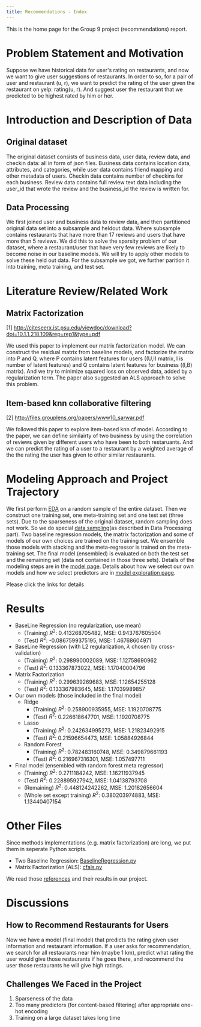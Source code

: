 ```yaml
---
title: Recommendations - Index
---
```


This is the home page for the Group 9 project (recommendations) report.

# Problem Statement and Motivation
Suppose we have historical data for user's rating on restaurants, and now we want to give user suggestions of restaurants. In order to so, for a pair of user and restaurant (u, r), we want to predict the rating of the user given the restaurant on yelp: rating(u, r). And suggest user the restaurant that we predicted to be highest rated by him or her.

# Introduction and Description of Data

## Original dataset

The original dataset consists of business data, user data, review data, and checkin data: all in form of json files. Business data contains location data, attributes, and categories, while user data contains friend mapping and other metadata of users. Checkin data contains number of checkins for each business. Review data contains full review text data including the user_id that wrote the review and the business_id the review is written for. 

## Data Processing

We first joined user and business data to review data, and then partitioned original data set into a subsample and heldout data. Where subsample contains restaurants that have more than 17 reviews and users that have more than 5 reviews. We did this to solve the sparsity problem of our dataset, where a restaurant/user that have very few reviews are likely to become noise in our baseline models. We will try to apply other models to solve these held out data.
For the subsample we got, we further parition it into training, meta training, and test set.

# Literature Review/Related Work

## Matrix Factorization

[1] http://citeseerx.ist.psu.edu/viewdoc/download?doi=10.1.1.218.109&rep=rep1&type=pdf

We used this paper to implement our matrix factorization model. We can construct the residual matrix from baseline models, and factorize the matrix into P and Q, where P contains latent features for users ((U,l) matrix, l is number of latent features) and Q contains latent features for business ((l,B) matrix). And we try to minimize squared loss on observed data, added by a regularization term. The paper also suggested an ALS approach to solve this problem.  

## Item-based knn collaborative filtering

[2] http://files.grouplens.org/papers/www10_sarwar.pdf

We followed this paper to explore item-based knn cf model. According to the paper, we can define similairty of two business by using the correlation of reviews given by different users who have been to both restaruants. And we can predict the rating of a user to a restaurant by a weighted average of the the rating the user has given to other similar restaurants. 


# Modeling Approach and Project Trajectory

We first perform [EDA](eda.html) on a random sample of the entire dataset. Then we construct one training set, one meta-training set and one test set (three sets). Due to the sparseness of the original dataset, random sampling does not work. So we do special [data sampling](data-sampling.html)(as described in Data Processing part). Two baseline regression models, the matrix factorization and some of models of our own choices are trained on the training set. We ensemble those models with stacking and the meta-regressor is trained on the meta-training set. The final model (ensembled) is evaluated on both the test set and the remaining set (data not contained in those three sets). Details of the modeling steps are in the [model page](model.html). Details about how we select our own models and how we select predictors are in [model exploration page](model-exploration.html).

Please click the links for details


# Results

+ BaseLine Regression (no regularization, use mean)
  + (Training) $R^2$: 0.413268705482, MSE: 0.943767605504
  + (Test) $R^2$: -0.0867599375195, MSE: 1.46768604971
+ BaseLine Regression (with L2 regularization, $\lambda$ chosen by cross-validation)
  + (Training) $R^2$: 0.298990002089, MSE: 1.12758690962
  + (Test) $R^2$: 0.133367873022, MSE: 1.17040004796
+ Matrix Factorization
  + (Training) $R^2$: 0.299639269683, MSE: 1.12654255128
  + (Test) $R^2$: 0.133367983645, MSE: 1.17039989857
+ Our own models (those included in the final model)
  + Ridge
    + (Training) $R^2$: 0.258900935955, MSE: 1.1920708775
    + (Test) $R^2$: 0.226618647701, MSE: 1.1920708775
  + Lasso
    + (Training) $R^2$: 0.242634995273, MSE: 1.21823492915
    + (Test) $R^2$: 0.21596654473, MSE: 1.05884926844
  + Random Forest
    + (Training) $R^2$: 0.782483160748, MSE: 0.349879661193
    + (Test) $R^2$: 0.216967316301, MSE: 1.057497711
+ Final model (ensembled with random forest meta regressor)
  + (Training) $R^2$: 0.2711184242, MSE: 1.16211937945
  + (Test) $R^2$: 0.228895927942, MSE: 1.04138793708
  + (Remaining) $R^2$: 0.448124242262, MSE: 1.20182656604
  + (Whole set except training) $R^2$: 0.380203974883, MSE: 1.13440407154

# Other Files
Since methods implementations (e.g. matrix factorization) are long, we put them in seperate Python scripts.
+ Two Baseline Regression: [BaselineRegression.py](src/BaselineRegression.py)
+ Matrix Factorization (ALS): [cfals.py](src/cfals.py)

We read those [references](reference.html) and their results in our project.

# Discussions
## How to Recommend Restaurants for Users

Now we have a model (final model) that predicts the rating given user information and restaurant information. If a user asks for recommendation, we search for all restaurants near him (maybe 1 km), predict what rating the user would give those restaurants if he goes there, and recommend the user those restaurants he will give high ratings.

## Challenges We Faced in the Project

1. Sparseness of the data
2. Too many predictors (for content-based filtering) after appropriate one-hot encoding
3. Training on a large dataset takes long time
